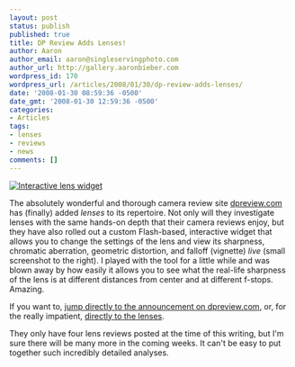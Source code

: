 ```yaml
---
layout: post
status: publish
published: true
title: DP Review Adds Lenses!
author: Aaron
author_email: aaron@singleservingphoto.com
author_url: http://gallery.aaronbieber.com
wordpress_id: 170
wordpress_url: /articles/2008/01/30/dp-review-adds-lenses/
date: '2008-01-30 08:59:36 -0500'
date_gmt: '2008-01-30 12:59:36 -0500'
categories:
- Articles
tags:
- lenses
- reviews
- news
comments: []
---
```

[![](http://singleservingphoto.com/wp-content/uploads/2011/12/2230002043_2604313044_m.jpg "Interactive lens widget")](http://singleservingphoto.com/wp-content/uploads/2011/12/2230002043_2604313044_m.jpg)

The absolutely wonderful and thorough camera review site
[dpreview.com](http://www.dpreview.com) has (finally) added _lenses_ to
its repertoire. Not only will they investigate lenses with the same
hands-on depth that their camera reviews enjoy, but they have also
rolled out a custom Flash-based, interactive widget that allows you to
change the settings of the lens and view its sharpness, chromatic
aberration, geometric distortion, and falloff (vignette) _live_ (small
screenshot to the right). I played with the tool for a little while and
was blown away by how easily it allows you to see what the real-life
sharpness of the lens is at different distances from center and at
different f-stops. Amazing.

If you want to,
[jump directly to the announcement on dpreview.com](http://www.dpreview.com/news/0801/08012913dpreviewlensreviews.asp),
or, for the really impatient,
[directly to the lenses](http://www.dpreview.com/lensreviews/).

They only have four lens reviews posted at the time of this writing, but
I'm sure there will be many more in the coming weeks. It can't be easy
to put together such incredibly detailed analyses.
